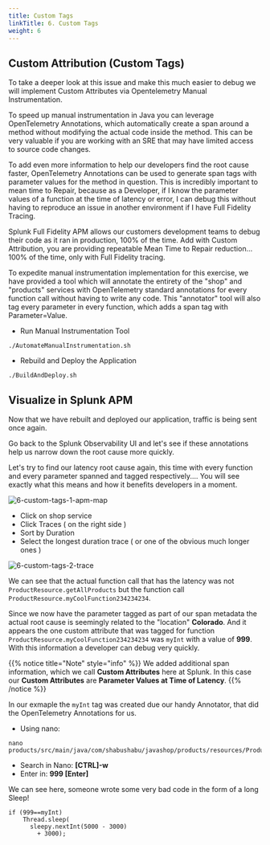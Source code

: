 ```yaml
---
title: Custom Tags
linkTitle: 6. Custom Tags
weight: 6
---
```


## Custom Attribution (Custom Tags)

To take a deeper look at this issue and make this much easier to debug we will implement Custom Attributes via Opentelemetry Manual Instrumentation.

To speed up manual instrumentation in Java you can leverage OpenTelemetry Annotations, which automatically create a span around a method without modifying the actual code inside the method. This can be very valuable if you are working with an SRE that may have limited access to source code changes.

To add even more information to help our developers find the root cause faster, OpenTelemetry Annotations can be used to generate span tags with parameter values for the method in question. This is incredibly important to mean time to Repair, because as a Developer, if I know the parameter values of a function at the time of latency or error, I can debug this without having to reproduce an issue in another environment if I have Full Fidelity Tracing.

Splunk Full Fidelity APM allows our customers development teams to debug their code as it ran in production, 100% of the time. Add with Custom Attribution, you are providing repeatable Mean Time to Repair reduction... 100% of the time, only with Full Fidelity tracing.

To expedite manual instrumentation implementation for this exercise, we have provided a tool which will annotate the entirety of the "shop" and "products" services with OpenTelemetry standard annotations for every function call without having to write any code. This "annotator" tool will also tag every parameter in every function, which adds a span tag with Parameter=Value.

* Run Manual Instrumentation Tool
```
./AutomateManualInstrumentation.sh
```

* Rebuild and Deploy the Application
```
./BuildAndDeploy.sh
```

## Visualize in Splunk APM

Now that we have rebuilt and deployed our application, traffic is being sent once again.

Go back to the Splunk Observability UI and let's see if these annotations help us narrow down the root cause more quickly.

Let's try to find our latency root cause again, this time with every function and every parameter spanned and tagged respectively.... You will see exactly what this means and how it benefits developers in a moment.

![6-custom-tags-1-apm-map](../images/6-custom-tags-1-apm-map.png)

* Click on shop service
* Click Traces ( on the right side )
* Sort by Duration
* Select the longest duration trace ( or one of the obvious much longer ones )

![6-custom-tags-2-trace](../images/6-custom-tags-2-trace.png)

We can see that the actual function call that has the latency was not `ProductResource.getAllProducts` but the function call `ProductResource.myCoolFunction234234234`.

Since we now have the parameter tagged as part of our span metadata the actual root cause is seemingly related to the "location" **Colorado**. And it appears the one custom attribute that was tagged for function `ProductResource.myCoolFunction234234234` was `myInt` with a value of **999**. With this information a developer can debug very quickly.

{{% notice title="Note" style="info" %}}
We added additional span information, which we call **Custom Attributes** here at Splunk. In this case our **Custom Attributes** are **Parameter Values at Time of Latency**.
{{% /notice %}}

In our exmaple the `myInt` tag was created due our handy Annotator, that did the OpenTelemetry Annotations for us.

* Using nano:
```
nano products/src/main/java/com/shabushabu/javashop/products/resources/ProductResource.java
```
* Search in Nano: **[CTRL]-w**
* Enter in: **999 [Enter]**

We can see here, someone wrote some very bad code in the form of a long Sleep!

```
if (999==myInt) 
	Thread.sleep(
	  sleepy.nextInt(5000 - 3000)
	    + 3000);
```
